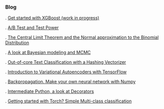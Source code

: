 ### Blog

. [Get started with XGBoost (work in progress)](https://github.com/FullSimplify/UCI_HeartDisease)

. [A/B Test and Test Power](https://github.com/FullSimplify/Examples/blob/master/2sampleZtest_v2.ipynb)

. [The Central Limit Theorem and the Normal approximation to the Binomial Distribution](https://github.com/FullSimplify/Examples/blob/master/CLT_binomial.ipynb)

. [A look at Bayesian modeling and MCMC](https://github.com/FullSimplify/Examples/blob/master/BayesPoisson1.ipynb)

. [Out-of-core Text Classification with a Hashing Vectorizer](https://github.com/FullSimplify/Examples/blob/master/OutOfCoreText.ipynb)

. [Introduction to Variational Autoencoders with TensorFlow](https://github.com/FullSimplify/Examples/blob/master/Introduction%20to%20Variational%20Autoencoders_1.ipynb)

. [Backpropagation. Make your own neural network with Numpy](https://github.com/FullSimplify/Examples/blob/master/net_numpy3.ipynb)

. [Intermediate Python, a look at Decorators](https://github.com/FullSimplify/Examples/blob/master/Decorators.ipynb)

. [Getting started with Torch? Simple Multi-class classification](https://github.com/FullSimplify/Examples/blob/master/iris_fcnn_example.ipynb)


